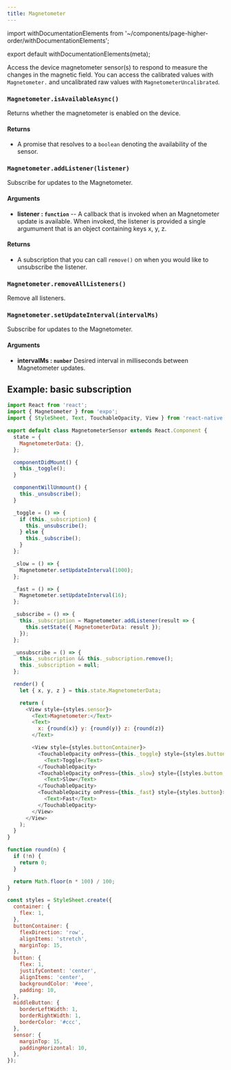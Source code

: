 ```yaml
---
title: Magnetometer
---
```


import withDocumentationElements from '~/components/page-higher-order/withDocumentationElements';

export default withDocumentationElements(meta);

Access the device magnetometer sensor(s) to respond to measure the changes
in the magnetic field. You can access the calibrated values with `Magnetometer.`
and uncalibrated raw values with `MagnetometerUncalibrated`.

### `Magnetometer.isAvailableAsync()`

Returns whether the magnetometer is enabled on the device.

#### Returns

- A promise that resolves to a `boolean` denoting the availability of the sensor.

### `Magnetometer.addListener(listener)`

Subscribe for updates to the Magnetometer.

#### Arguments

- **listener : `function`** -- A callback that is invoked when an
  Magnetometer update is available. When invoked, the listener is
  provided a single argumument that is an object containing keys x, y,
  z.

#### Returns

- A subscription that you can call `remove()` on when you
  would like to unsubscribe the listener.

### `Magnetometer.removeAllListeners()`

Remove all listeners.

### `Magnetometer.setUpdateInterval(intervalMs)`

Subscribe for updates to the Magnetometer.

#### Arguments

- **intervalMs : `number`** Desired interval in milliseconds between
  Magnetometer updates.

## Example: basic subscription

```javascript
import React from 'react';
import { Magnetometer } from 'expo';
import { StyleSheet, Text, TouchableOpacity, View } from 'react-native';

export default class MagnetometerSensor extends React.Component {
  state = {
    MagnetometerData: {},
  };

  componentDidMount() {
    this._toggle();
  }

  componentWillUnmount() {
    this._unsubscribe();
  }

  _toggle = () => {
    if (this._subscription) {
      this._unsubscribe();
    } else {
      this._subscribe();
    }
  };

  _slow = () => {
    Magnetometer.setUpdateInterval(1000);
  };

  _fast = () => {
    Magnetometer.setUpdateInterval(16);
  };

  _subscribe = () => {
    this._subscription = Magnetometer.addListener(result => {
      this.setState({ MagnetometerData: result });
    });
  };

  _unsubscribe = () => {
    this._subscription && this._subscription.remove();
    this._subscription = null;
  };

  render() {
    let { x, y, z } = this.state.MagnetometerData;

    return (
      <View style={styles.sensor}>
        <Text>Magnetometer:</Text>
        <Text>
          x: {round(x)} y: {round(y)} z: {round(z)}
        </Text>

        <View style={styles.buttonContainer}>
          <TouchableOpacity onPress={this._toggle} style={styles.button}>
            <Text>Toggle</Text>
          </TouchableOpacity>
          <TouchableOpacity onPress={this._slow} style={[styles.button, styles.middleButton]}>
            <Text>Slow</Text>
          </TouchableOpacity>
          <TouchableOpacity onPress={this._fast} style={styles.button}>
            <Text>Fast</Text>
          </TouchableOpacity>
        </View>
      </View>
    );
  }
}

function round(n) {
  if (!n) {
    return 0;
  }

  return Math.floor(n * 100) / 100;
}

const styles = StyleSheet.create({
  container: {
    flex: 1,
  },
  buttonContainer: {
    flexDirection: 'row',
    alignItems: 'stretch',
    marginTop: 15,
  },
  button: {
    flex: 1,
    justifyContent: 'center',
    alignItems: 'center',
    backgroundColor: '#eee',
    padding: 10,
  },
  middleButton: {
    borderLeftWidth: 1,
    borderRightWidth: 1,
    borderColor: '#ccc',
  },
  sensor: {
    marginTop: 15,
    paddingHorizontal: 10,
  },
});
```
